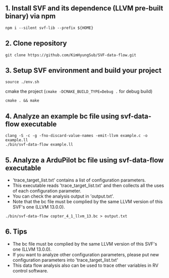 ## 1. Install SVF and its dependence (LLVM pre-built binary) via npm
```
npm i --silent svf-lib --prefix ${HOME}
```

## 2. Clone repository
```
git clone https://github.com/KimHyungSub/SVF-data-flow.git
```

## 3. Setup SVF environment and build your project 
```
source ./env.sh
```
cmake the project (`cmake -DCMAKE_BUILD_TYPE=Debug .` for debug build)
```
cmake . && make
```

## 4. Analyze an example bc file using svf-data-flow executable
```
clang -S -c -g -fno-discard-value-names -emit-llvm example.c -o example.ll
./bin/svf-data-flow example.ll
```

## 5. Analyze a ArduPilot bc file using svf-data-flow executable
- 'trace_target_list.txt' contains a list of configuration parameters.<br>
- This executable reads 'trace_target_list.txt' and then collects all the uses of each configuration parameter.<br>
- You can check the analysis output in 'output.txt'.<br>
- Note that the bc file must be complied by the same LLVM version of this SVF's one (LLVM 13.0.0).<br>
```
./bin/svf-data-flow copter_4_1_llvm_13.bc > output.txt
```
## 6. Tips 
- The bc file must be complied by the same LLVM version of this SVF's one (LLVM 13.0.0).<br>
- If you want to analyze other configuration parameters, please put new configuration parameters into 'trace_target_list.txt'<br>
- This data flow analysis also can be used to trace other variables in RV control software.<br>
